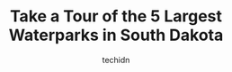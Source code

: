 ---
layout: ampstory
image: https://i0.wp.com/paketmu.com/wp-content/uploads/2023/06/watiki-indoor-waterpark-resort-0-in-south-dakota-1686372375.jpeg?resize=640,853
author: techidn
featured: false
description: Explore the diverse Waterpark scene in South Dakota, home to an incredible selection of 5 establishments catering to every taste. Whether youre in search of iconic favorites or undiscovered
title: Take a Tour of the 5 Largest Waterparks in South Dakota
cover:
   title: Take a Tour of the 5 Largest Waterparks in South Dakota
   subtitle: RICKPATE
   background: https://paketmu.com/wp-content/uploads/2023/06/watiki-indoor-waterpark-resort-0-in-south-dakota-1686372375.jpeg

pages: 
 - layout: thirds
   top: <h1>#1 WaTiki Indoor Waterpark Resort</h1>
   bottom: "<p>Fun water park, with lots to do for its compact size but can get busy (so crowded even when described as dead by staff). The staff does an excellent job but watch your yo</p>"
   background: https://paketmu.com/wp-content/uploads/2023/06/watiki-indoor-waterpark-resort-1-in-south-dakota-1686372376.jpeg
   backgroundblur: true
 - layout: thirds
   top: <h1>#2 Wild Water West Waterpark and Flamingo Falls Campground</h1>
   bottom: "<p>Went after 4pm and paid the late night fee of $18. Very busy, but still big enough to enjoy. Two sections were closed so the kiddos were bummed a little. Slides were a bl</p>"
   background: https://paketmu.com/wp-content/uploads/2023/06/watiki-indoor-waterpark-resort-2-in-south-dakota-1686372377.jpeg
   cta:
      link: https://paketmu.com/take-a-tour-of-the-5-largest-waterparks-in-south-dakota/
      text: Take a Tour of the 5 Largest Waterparks in South Dakota
 - layout: thirds
   top: <h1>#3 Evans Plunge Mineral Springs</h1>
   bottom: "<p>This was such a fun experience for my two friends and I! We also felt the cost of 14 dollars for a full day pass was very reasonably priced! The water and facilities were</p>"
   background: https://paketmu.com/wp-content/uploads/2023/06/watiki-indoor-waterpark-resort-3-in-south-dakota-1686372377.jpeg
   cta:
      link: https://paketmu.com/take-a-tour-of-the-5-largest-waterparks-in-south-dakota/
      text: Take a Tour of the 5 Largest Waterparks in South Dakota
 - layout: thirds
   top: <h1>#4 Splash Central Waterpark</h1>
   bottom: "<p>345 9th St SW, Huron, SD 57350, United States</p>"
   background: https://images.unsplash.com/photo-1531169509526-f8f1fdaa4a67?ixlib=rb-4.0.3&ixid=MnwxMjA3fDB8MHxwaG90by1wYWdlfHx8fGVufDB8fHx8&auto=format&fit=crop&w=640&h=853&q=80
   cta:
      link: https://paketmu.com/take-a-tour-of-the-5-largest-waterparks-in-south-dakota/
      text: Take a Tour of the 5 Largest Waterparks in South Dakota
 - layout: thirds
   top: <h1>#5 Splash Zone Waterpark</h1>
   bottom: "<p>2500 6th St, Brookings, SD 57006, United States</p>"
   background: https://images.unsplash.com/photo-1567095761054-7a02e69e5c43?ixlib=rb-4.0.3&ixid=MnwxMjA3fDB8MHxwaG90by1wYWdlfHx8fGVufDB8fHx8&auto=format&fit=crop&w=640&h=853&q=80
   cta:
      link: https://paketmu.com/take-a-tour-of-the-5-largest-waterparks-in-south-dakota/
      text: Take a Tour of the 5 Largest Waterparks in South Dakota

 - layout: thirds
   middle: Continue reading...
   background: https://images.unsplash.com/photo-1533998839656-76f5e4b2bccb?ixlib=rb-4.0.3&ixid=MnwxMjA3fDB8MHxwaG90by1wYWdlfHx8fGVufDB8fHx8&auto=format&fit=crop&w=640&h=853&q=80
   cta:
      link: https://paketmu.com/take-a-tour-of-the-5-largest-waterparks-in-south-dakota/
      text: Take a Tour of the 5 Largest Waterparks in South Dakota
      
---